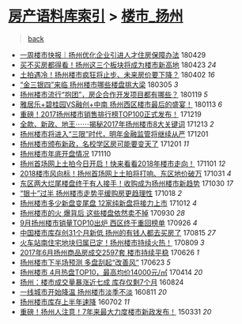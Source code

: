 [房产语料库索引](../../README.md)  > [楼市_扬州](楼市_扬州.md)
====
> [back](../README.md)

- [一周楼市快报｜扬州优化企业引进人才住房保障办法](http://jkwz.applinzi.com/ittc/7097460965522277382.html#%E4%B8%80%E5%91%A8%E6%A5%BC%E5%B8%82%E5%BF%AB%E6%8A%A5%EF%BD%9C%E6%89%AC%E5%B7%9E%E4%BC%98%E5%8C%96%E4%BC%81%E4%B8%9A%E5%BC%95%E8%BF%9B%E4%BA%BA%E6%89%8D%E4%BD%8F%E6%88%BF%E4%BF%9D%E9%9A%9C%E5%8A%9E%E6%B3%95) 180429  
- [买不买房都得看！扬州这三个板块将成为楼市新高地](http://jkwz.applinzi.com/ittc/7095199886414971910.html#%E4%B9%B0%E4%B8%8D%E4%B9%B0%E6%88%BF%E9%83%BD%E5%BE%97%E7%9C%8B%EF%BC%81%E6%89%AC%E5%B7%9E%E8%BF%99%E4%B8%89%E4%B8%AA%E6%9D%BF%E5%9D%97%E5%B0%86%E6%88%90%E4%B8%BA%E6%A5%BC%E5%B8%82%E6%96%B0%E9%AB%98%E5%9C%B0) 180423 *24* 
- [土拍遇冷！扬州楼市疯狂将止步、未来房价要下降？](http://jkwz.applinzi.com/ittc/7087415558721242122.html#%E5%9C%9F%E6%8B%8D%E9%81%87%E5%86%B7%EF%BC%81%E6%89%AC%E5%B7%9E%E6%A5%BC%E5%B8%82%E7%96%AF%E7%8B%82%E5%B0%86%E6%AD%A2%E6%AD%A5%E3%80%81%E6%9C%AA%E6%9D%A5%E6%88%BF%E4%BB%B7%E8%A6%81%E4%B8%8B%E9%99%8D%EF%BC%9F) 180402 *16* 
- [“金三银四”来临 扬州楼市哪些楼盘挑大梁](http://jkwz.applinzi.com/ittc/7076779128001135633.html#%E2%80%9C%E9%87%91%E4%B8%89%E9%93%B6%E5%9B%9B%E2%80%9D%E6%9D%A5%E4%B8%B4+%E6%89%AC%E5%B7%9E%E6%A5%BC%E5%B8%82%E5%93%AA%E4%BA%9B%E6%A5%BC%E7%9B%98%E6%8C%91%E5%A4%A7%E6%A2%81) 180305 *3* 
- [扬州楼市流行“抱团”，房企合作开发项目都有哪些？](http://jkwz.applinzi.com/ittc/7060321603433268231.html#%E6%89%AC%E5%B7%9E%E6%A5%BC%E5%B8%82%E6%B5%81%E8%A1%8C%E2%80%9C%E6%8A%B1%E5%9B%A2%E2%80%9D%EF%BC%8C%E6%88%BF%E4%BC%81%E5%90%88%E4%BD%9C%E5%BC%80%E5%8F%91%E9%A1%B9%E7%9B%AE%E9%83%BD%E6%9C%89%E5%93%AA%E4%BA%9B%EF%BC%9F) 180119 *5* 
- [雅居乐+碧桂园VS融创+中南 扬州西区楼市最后的盛宴！](http://jkwz.applinzi.com/ittc/7058075019395990539.html#%E9%9B%85%E5%B1%85%E4%B9%90%2B%E7%A2%A7%E6%A1%82%E5%9B%ADVS%E8%9E%8D%E5%88%9B%2B%E4%B8%AD%E5%8D%97+%E6%89%AC%E5%B7%9E%E8%A5%BF%E5%8C%BA%E6%A5%BC%E5%B8%82%E6%9C%80%E5%90%8E%E7%9A%84%E7%9B%9B%E5%AE%B4%EF%BC%81) 180113 *6* 
- [重磅！2017扬州楼市销售排行榜TOP100正式发布！](http://jkwz.applinzi.com/ittc/7048745353459794961.html#%E9%87%8D%E7%A3%85%EF%BC%812017%E6%89%AC%E5%B7%9E%E6%A5%BC%E5%B8%82%E9%94%80%E5%94%AE%E6%8E%92%E8%A1%8C%E6%A6%9CTOP100%E6%AD%A3%E5%BC%8F%E5%8F%91%E5%B8%83%EF%BC%81) 171219  
- [全款、新政、地王⋯⋯揭秘2017年扬州楼市8大关键词](http://jkwz.applinzi.com/ittc/7046630698083943440.html#%E5%85%A8%E6%AC%BE%E3%80%81%E6%96%B0%E6%94%BF%E3%80%81%E5%9C%B0%E7%8E%8B%E2%8B%AF%E2%8B%AF%E6%8F%AD%E7%A7%982017%E5%B9%B4%E6%89%AC%E5%B7%9E%E6%A5%BC%E5%B8%828%E5%A4%A7%E5%85%B3%E9%94%AE%E8%AF%8D) 171213 *2* 
- [扬州楼市将进入“三限”时代，明年金融监管将继续从严](http://jkwz.applinzi.com/ittc/7042052391950615569.html#%E6%89%AC%E5%B7%9E%E6%A5%BC%E5%B8%82%E5%B0%86%E8%BF%9B%E5%85%A5%E2%80%9C%E4%B8%89%E9%99%90%E2%80%9D%E6%97%B6%E4%BB%A3%EF%BC%8C%E6%98%8E%E5%B9%B4%E9%87%91%E8%9E%8D%E7%9B%91%E7%AE%A1%E5%B0%86%E7%BB%A7%E7%BB%AD%E4%BB%8E%E4%B8%A5) 171201  
- [扬州楼市颁布新政，名校学区房可能要变天了](http://jkwz.applinzi.com/ittc/7042027999497552912.html#%E6%89%AC%E5%B7%9E%E6%A5%BC%E5%B8%82%E9%A2%81%E5%B8%83%E6%96%B0%E6%94%BF%EF%BC%8C%E5%90%8D%E6%A0%A1%E5%AD%A6%E5%8C%BA%E6%88%BF%E5%8F%AF%E8%83%BD%E8%A6%81%E5%8F%98%E5%A4%A9%E4%BA%86) 171201 *11* 
- [扬州楼市年底开盘情况](http://jkwz.applinzi.com/ittc/7034258352702489616.html#%E6%89%AC%E5%B7%9E%E6%A5%BC%E5%B8%82%E5%B9%B4%E5%BA%95%E5%BC%80%E7%9B%98%E6%83%85%E5%86%B5) 171110  
- [扬州首场网上土拍今日开启！快来看看2018年楼市走向！](http://jkwz.applinzi.com/ittc/7030956225259373585.html#%E6%89%AC%E5%B7%9E%E9%A6%96%E5%9C%BA%E7%BD%91%E4%B8%8A%E5%9C%9F%E6%8B%8D%E4%BB%8A%E6%97%A5%E5%BC%80%E5%90%AF%EF%BC%81%E5%BF%AB%E6%9D%A5%E7%9C%8B%E7%9C%8B2018%E5%B9%B4%E6%A5%BC%E5%B8%82%E8%B5%B0%E5%90%91%EF%BC%81) 171101 *12* 
- [2018楼市风向标！扬州首场网上土拍将打响、东区地价破万](http://jkwz.applinzi.com/ittc/7030631808817955856.html#2018%E6%A5%BC%E5%B8%82%E9%A3%8E%E5%90%91%E6%A0%87%EF%BC%81%E6%89%AC%E5%B7%9E%E9%A6%96%E5%9C%BA%E7%BD%91%E4%B8%8A%E5%9C%9F%E6%8B%8D%E5%B0%86%E6%89%93%E5%93%8D%E3%80%81%E4%B8%9C%E5%8C%BA%E5%9C%B0%E4%BB%B7%E7%A0%B4%E4%B8%87) 171031 *4* 
- [东区两大烂尾楼盘终于有人接手！收购成为扬州楼市新趋势](http://jkwz.applinzi.com/ittc/7030296331074143249.html#%E4%B8%9C%E5%8C%BA%E4%B8%A4%E5%A4%A7%E7%83%82%E5%B0%BE%E6%A5%BC%E7%9B%98%E7%BB%88%E4%BA%8E%E6%9C%89%E4%BA%BA%E6%8E%A5%E6%89%8B%EF%BC%81%E6%94%B6%E8%B4%AD%E6%88%90%E4%B8%BA%E6%89%AC%E5%B7%9E%E6%A5%BC%E5%B8%82%E6%96%B0%E8%B6%8B%E5%8A%BF) 171030 *17* 
- [“银十”过半 扬州楼市走势平缓购房更趋理性](http://jkwz.applinzi.com/ittc/7025833197831717904.html#%E2%80%9C%E9%93%B6%E5%8D%81%E2%80%9D%E8%BF%87%E5%8D%8A+%E6%89%AC%E5%B7%9E%E6%A5%BC%E5%B8%82%E8%B5%B0%E5%8A%BF%E5%B9%B3%E7%BC%93%E8%B4%AD%E6%88%BF%E6%9B%B4%E8%B6%8B%E7%90%86%E6%80%A7) 171018 *2* 
- [扬州楼市多少新盘变尾盘 12家纯新盘将接力上市](http://jkwz.applinzi.com/ittc/7023564095763252240.html#%E6%89%AC%E5%B7%9E%E6%A5%BC%E5%B8%82%E5%A4%9A%E5%B0%91%E6%96%B0%E7%9B%98%E5%8F%98%E5%B0%BE%E7%9B%98+12%E5%AE%B6%E7%BA%AF%E6%96%B0%E7%9B%98%E5%B0%86%E6%8E%A5%E5%8A%9B%E4%B8%8A%E5%B8%82) 171012 *4* 
- [扬州楼市的火 爆背后 这些楼盘依然卖不掉](http://jkwz.applinzi.com/ittc/7019052156882256912.html#%E6%89%AC%E5%B7%9E%E6%A5%BC%E5%B8%82%E7%9A%84%E7%81%AB+%E7%88%86%E8%83%8C%E5%90%8E+%E8%BF%99%E4%BA%9B%E6%A5%BC%E7%9B%98%E4%BE%9D%E7%84%B6%E5%8D%96%E4%B8%8D%E6%8E%89) 170930 *28* 
- [9月扬州楼市销量TOP10出炉 西区终于重回榜单](http://jkwz.applinzi.com/ittc/7017619188154369041.html#9%E6%9C%88%E6%89%AC%E5%B7%9E%E6%A5%BC%E5%B8%82%E9%94%80%E9%87%8FTOP10%E5%87%BA%E7%82%89+%E8%A5%BF%E5%8C%BA%E7%BB%88%E4%BA%8E%E9%87%8D%E5%9B%9E%E6%A6%9C%E5%8D%95) 170926 *4* 
- [中国楼市库存创31个月新低 扬州的有钱人都去买房了](http://jkwz.applinzi.com/ittc/7002093936821404689.html#%E4%B8%AD%E5%9B%BD%E6%A5%BC%E5%B8%82%E5%BA%93%E5%AD%98%E5%88%9B31%E4%B8%AA%E6%9C%88%E6%96%B0%E4%BD%8E+%E6%89%AC%E5%B7%9E%E7%9A%84%E6%9C%89%E9%92%B1%E4%BA%BA%E9%83%BD%E5%8E%BB%E4%B9%B0%E6%88%BF%E4%BA%86) 170815 *27* 
- [火车站南住宅地块归属已定！扬州楼市持续火热！](http://jkwz.applinzi.com/ittc/6999746342908593168.html#%E7%81%AB%E8%BD%A6%E7%AB%99%E5%8D%97%E4%BD%8F%E5%AE%85%E5%9C%B0%E5%9D%97%E5%BD%92%E5%B1%9E%E5%B7%B2%E5%AE%9A%EF%BC%81%E6%89%AC%E5%B7%9E%E6%A5%BC%E5%B8%82%E6%8C%81%E7%BB%AD%E7%81%AB%E7%83%AD%EF%BC%81) 170809 *3* 
- [2017年6月扬州商品房成交2597套 楼市持续平稳](http://jkwz.applinzi.com/ittc/6983425357938951173.html#2017%E5%B9%B46%E6%9C%88%E6%89%AC%E5%B7%9E%E5%95%86%E5%93%81%E6%88%BF%E6%88%90%E4%BA%A42597%E5%A5%97+%E6%A5%BC%E5%B8%82%E6%8C%81%E7%BB%AD%E5%B9%B3%E7%A8%B3) 170626 *1* 
- [扬州楼市下半场预测 多盘刮起“改善风”](http://jkwz.applinzi.com/ittc/6982151762315052037.html#%E6%89%AC%E5%B7%9E%E6%A5%BC%E5%B8%82%E4%B8%8B%E5%8D%8A%E5%9C%BA%E9%A2%84%E6%B5%8B+%E5%A4%9A%E7%9B%98%E5%88%AE%E8%B5%B7%E2%80%9C%E6%94%B9%E5%96%84%E9%A3%8E%E2%80%9D) 170623 *5* 
- [扬州楼市 4月热盘TOP10，最高均价14000元/㎡](http://jkwz.applinzi.com/ittc/6956433723615609861.html#%E6%89%AC%E5%B7%9E%E6%A5%BC%E5%B8%82+4%E6%9C%88%E7%83%AD%E7%9B%98TOP10%EF%BC%8C%E6%9C%80%E9%AB%98%E5%9D%87%E4%BB%B714000%E5%85%83%2F%E3%8E%A1) 170414 *20* 
- [扬州：楼市成交量暴涨近七成 库存仅剩7个月](http://jkwz.applinzi.com/ittc/6869884354112783365.html#%E6%89%AC%E5%B7%9E%EF%BC%9A%E6%A5%BC%E5%B8%82%E6%88%90%E4%BA%A4%E9%87%8F%E6%9A%B4%E6%B6%A8%E8%BF%91%E4%B8%83%E6%88%90+%E5%BA%93%E5%AD%98%E4%BB%85%E5%89%A97%E4%B8%AA%E6%9C%88) 160824  
- [一线城市开始降温 扬州楼市淡季不淡](http://jkwz.applinzi.com/ittc/6865063139422503941.html#%E4%B8%80%E7%BA%BF%E5%9F%8E%E5%B8%82%E5%BC%80%E5%A7%8B%E9%99%8D%E6%B8%A9+%E6%89%AC%E5%B7%9E%E6%A5%BC%E5%B8%82%E6%B7%A1%E5%AD%A3%E4%B8%8D%E6%B7%A1) 160811 *20* 
- [扬州楼市库存上半年速降](http://jkwz.applinzi.com/ittc/6850181259892098053.html#%E6%89%AC%E5%B7%9E%E6%A5%BC%E5%B8%82%E5%BA%93%E5%AD%98%E4%B8%8A%E5%8D%8A%E5%B9%B4%E9%80%9F%E9%99%8D) 160702 *11* 
- [重磅！扬州人注意！7年来最大力度楼市新政发布！](http://jkwz.applinzi.com/ittc/547650611401058381.html#%E9%87%8D%E7%A3%85%EF%BC%81%E6%89%AC%E5%B7%9E%E4%BA%BA%E6%B3%A8%E6%84%8F%EF%BC%817%E5%B9%B4%E6%9D%A5%E6%9C%80%E5%A4%A7%E5%8A%9B%E5%BA%A6%E6%A5%BC%E5%B8%82%E6%96%B0%E6%94%BF%E5%8F%91%E5%B8%83%EF%BC%81) 150331 *20* 
